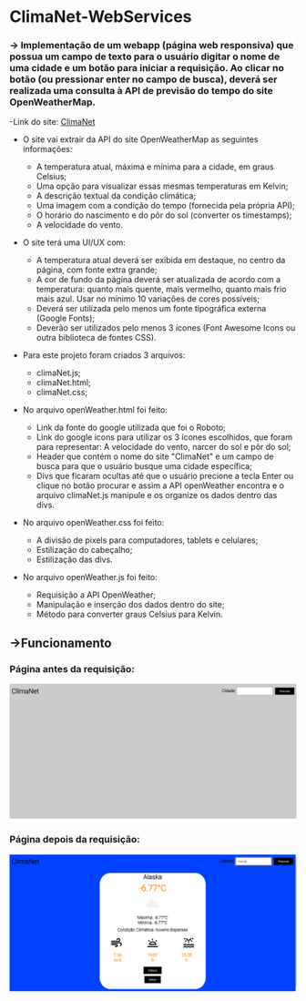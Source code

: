 # ClimaNet-WebServices
### -> Implementação de um webapp (página web responsiva) que possua um campo de texto para o usuário digitar o nome de uma cidade e um botão para iniciar a requisição. Ao clicar no botão (ou pressionar enter no campo de busca), deverá ser realizada uma consulta à API de previsão do tempo do site OpenWeatherMap.

-Link do site:
  [ClimaNet]()
  
- O site vai extrair da API do site OpenWeatherMap as seguintes informações:
  
  - A temperatura atual, máxima e mínima para a cidade, em graus Celsius;
  - Uma opção para visualizar essas mesmas temperaturas em Kelvin;
  - A descrição textual da condição climática;
  - Uma imagem com a condição do tempo (fornecida pela própria API);
  - O horário do nascimento e do pôr do sol (converter os timestamps);
  - A velocidade do vento.

- O site terá uma UI/UX com:
  -  A temperatura atual deverá ser exibida em destaque, no centro da página, com fonte extra grande;
  -  A cor de fundo da página deverá ser atualizada de acordo com a temperatura: quanto mais quente, mais vermelho, quanto mais frio mais azul. Usar no mínimo 10 variações de cores possíveis;
  -  Deverá ser utilizada pelo menos um fonte tipográfica externa (Google Fonts);
  -  Deverão ser utilizados pelo menos 3 ícones (Font Awesome Icons ou outra biblioteca de fontes CSS).

- Para este projeto foram criados 3 arquivos:
  - climaNet.js;
  - climaNet.html;
  - climaNet.css;

- No arquivo openWeather.html foi feito:
  - Link da fonte do google utilizada que foi o Roboto;
  - Link do google icons para utilizar os 3 ícones escolhidos, que foram para representar: A velocidade do vento, narcer do sol e pôr do sol;
  - Header que contém o nome do site "ClimaNet" e um campo de busca para que o usuário busque uma cidade específica;
  - Divs que ficaram ocultas até que o usuário precione a tecla Enter ou clique no botão procurar e assim a API openWeather
 encontra e o arquivo climaNet.js manipule e os organize os dados dentro das divs.

- No arquivo openWeather.css foi feito:
   - A divisão de pixels para computadores, tablets e celulares;
   - Estilização do cabeçalho;
   - Estilização das divs.

- No arquivo openWeather.js foi feito:
  - Requisição a API OpenWeather;
  - Manipulação e inserção dos dados dentro do site;
  - Método para converter graus Celsius para Kelvin.


## ->Funcionamento

### Página antes da requisição:
<img src="https://github.com/LeticiaKOSilva/ClimaNet-WebServices/blob/main/Imagens/climaNet.png" width = "900px">

### Página depois da requisição:
<img src="https://github.com/LeticiaKOSilva/ClimaNet-WebServices/blob/main/Imagens/climaNetResult.png" width = "900px">

  

